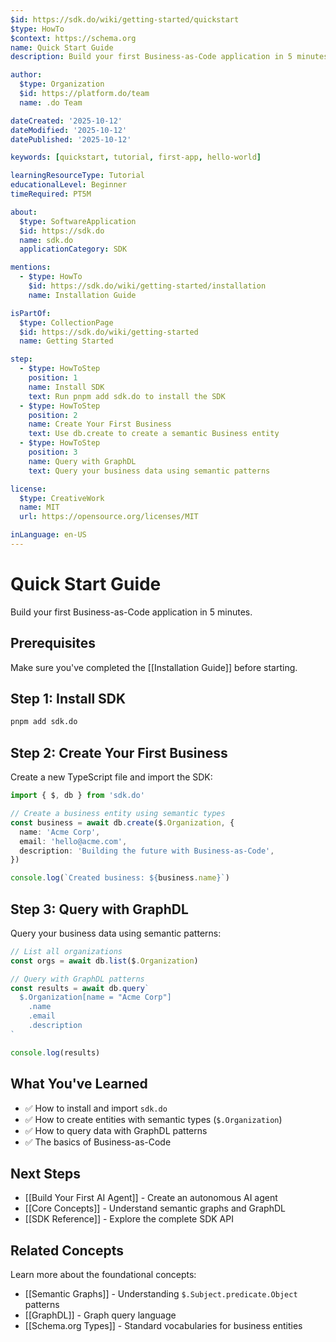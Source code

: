 ```yaml
---
$id: https://sdk.do/wiki/getting-started/quickstart
$type: HowTo
$context: https://schema.org
name: Quick Start Guide
description: Build your first Business-as-Code application in 5 minutes

author:
  $type: Organization
  $id: https://platform.do/team
  name: .do Team

dateCreated: '2025-10-12'
dateModified: '2025-10-12'
datePublished: '2025-10-12'

keywords: [quickstart, tutorial, first-app, hello-world]

learningResourceType: Tutorial
educationalLevel: Beginner
timeRequired: PT5M

about:
  $type: SoftwareApplication
  $id: https://sdk.do
  name: sdk.do
  applicationCategory: SDK

mentions:
  - $type: HowTo
    $id: https://sdk.do/wiki/getting-started/installation
    name: Installation Guide

isPartOf:
  $type: CollectionPage
  $id: https://sdk.do/wiki/getting-started
  name: Getting Started

step:
  - $type: HowToStep
    position: 1
    name: Install SDK
    text: Run pnpm add sdk.do to install the SDK
  - $type: HowToStep
    position: 2
    name: Create Your First Business
    text: Use db.create to create a semantic Business entity
  - $type: HowToStep
    position: 3
    name: Query with GraphDL
    text: Query your business data using semantic patterns

license:
  $type: CreativeWork
  name: MIT
  url: https://opensource.org/licenses/MIT

inLanguage: en-US
---
```


# Quick Start Guide

Build your first Business-as-Code application in 5 minutes.

## Prerequisites

Make sure you've completed the [[Installation Guide]] before starting.

## Step 1: Install SDK

```bash
pnpm add sdk.do
```

## Step 2: Create Your First Business

Create a new TypeScript file and import the SDK:

```typescript
import { $, db } from 'sdk.do'

// Create a business entity using semantic types
const business = await db.create($.Organization, {
  name: 'Acme Corp',
  email: 'hello@acme.com',
  description: 'Building the future with Business-as-Code',
})

console.log(`Created business: ${business.name}`)
```

## Step 3: Query with GraphDL

Query your business data using semantic patterns:

```typescript
// List all organizations
const orgs = await db.list($.Organization)

// Query with GraphDL patterns
const results = await db.query`
  $.Organization[name = "Acme Corp"]
    .name
    .email
    .description
`

console.log(results)
```

## What You've Learned

- ✅ How to install and import `sdk.do`
- ✅ How to create entities with semantic types (`$.Organization`)
- ✅ How to query data with GraphDL patterns
- ✅ The basics of Business-as-Code

## Next Steps

- [[Build Your First AI Agent]] - Create an autonomous AI agent
- [[Core Concepts]] - Understand semantic graphs and GraphDL
- [[SDK Reference]] - Explore the complete SDK API

## Related Concepts

Learn more about the foundational concepts:

- [[Semantic Graphs]] - Understanding `$.Subject.predicate.Object` patterns
- [[GraphDL]] - Graph query language
- [[Schema.org Types]] - Standard vocabularies for business entities

